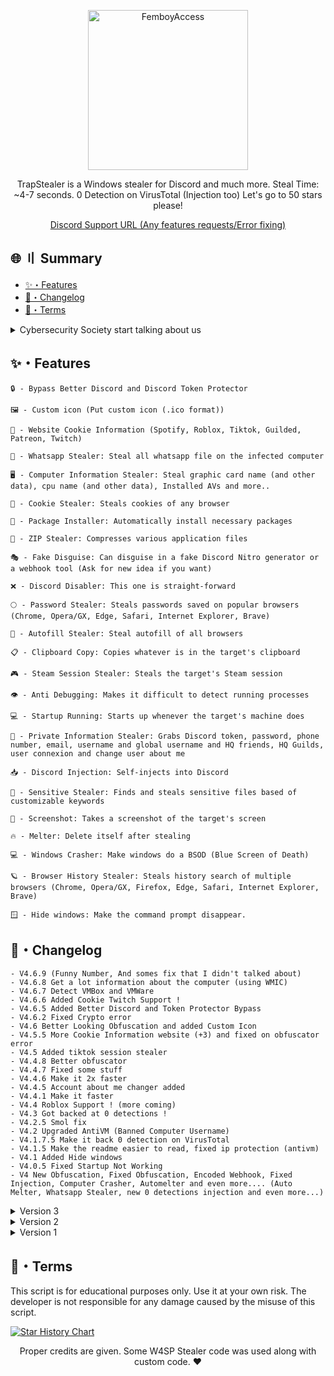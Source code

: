 <p align="center">
  <a href="https://github.com/TheCuteOwl/TrapStealer"><img src="https://media.discordapp.net/attachments/846529693884874772/1154814707039998002/trapstealer.png" alt="FemboyAccess" width="256" /></a> 
</p>

<p align="center">
  TrapStealer is a Windows stealer for Discord and much more. Steal Time: ~4-7 seconds. 0 Detection on VirusTotal (Injection too) Let's go to 50 stars please!
</p>

<p align="center">
  <a href="https://discord.gg/SKGjXfmFga" target="_blank">Discord Support URL (Any features requests/Error fixing)</a>
</p>


## 🌐 〢 Summary

- [✨・Features](#features)
- [📝・Changelog](#changelog)
- [💼・Terms](#terms)


<details>
  <summary>Cybersecurity Society start talking about us</summary>
  
  - [Cyble](https://cyble.com/blog/new-open-source-trap-stealer-pilfers-data-in-just-6-seconds/)
  - [Cyclonis](https://www.cyclonis.com/remove-trap-stealer-malware/)
  - [Ciberprisma](https://ciberprisma.org/2023/11/12/trap-stealer-nuevo-infostealer-distribuido-abiertamente-en-github/)
  - [Pcrisk](https://www.pcrisk.com/removal-guides/28239-trapstealer-malware)
  - [Enigmasoftware](https://www.enigmasoftware.com/trapstealermalware-removal/)
  - [Gob](https://cdn.www.gob.pe/uploads/document/file/5382656/4816779-alerta-integrada-de-seguridad-digital-n-265-2023-cnsd.pdf)
  - [I-secure](https://www.i-secure.co.th/2023/11/%E0%B9%82%E0%B8%AD%E0%B9%80%E0%B8%9E%E0%B8%99%E0%B8%8B%E0%B8%AD%E0%B8%A3%E0%B9%8C%E0%B8%AA%E0%B8%95%E0%B8%B1%E0%B8%A7%E0%B9%83%E0%B8%AB%E0%B8%A1%E0%B9%88-trap-stealer-%E0%B8%AA%E0%B8%B2%E0%B8%A1/)
  - [Alienvault](https://otx.alienvault.com/pulse/655ca9a5f73b97511566171a)
</details>

## <a id="features"></a>✨・Features
```
🔒 - Bypass Better Discord and Discord Token Protector

🖼️ - Custom icon (Put custom icon (.ico format))

🤖 - Website Cookie Information (Spotify, Roblox, Tiktok, Guilded, Patreon, Twitch)

🤔 - Whatsapp Stealer: Steal all whatsapp file on the infected computer

🖥️ - Computer Information Stealer: Steal graphic card name (and other data), cpu name (and other data), Installed AVs and more..

🍪 - Cookie Stealer: Steals cookies of any browser

🤖 - Package Installer: Automatically install necessary packages

📁 - ZIP Stealer: Compresses various application files

🎭 - Fake Disguise: Can disguise in a fake Discord Nitro generator or a webhook tool (Ask for new idea if you want)

❌ - Discord Disabler: This one is straight-forward

🌕 - Password Stealer: Steals passwords saved on popular browsers (Chrome, Opera/GX, Edge, Safari, Internet Explorer, Brave)

📝 - Autofill Stealer: Steal autofill of all browsers

📋 - Clipboard Copy: Copies whatever is in the target's clipboard

🎮 - Steam Session Stealer: Steals the target's Steam session

👁️ - Anti Debugging: Makes it difficult to detect running processes

💻 - Startup Running: Starts up whenever the target's machine does

👥 - Private Information Stealer: Grabs Discord token, password, phone number, email, username and global username and HQ friends, HQ Guilds, user connexion and change user about me

📥 - Discord Injection: Self-injects into Discord

📂 - Sensitive Stealer: Finds and steals sensitive files based of customizable keywords

📸 - Screenshot: Takes a screenshot of the target's screen

🔥 - Melter: Delete itself after stealing

💻 - Windows Crasher: Make windows do a BSOD (Blue Screen of Death)

🪐 - Browser History Stealer: Steals history search of multiple browsers (Chrome, Opera/GX, Firefox, Edge, Safari, Internet Explorer, Brave)

🪟 - Hide windows: Make the command prompt disappear.
```

## <a id="Changelog"></a>📝・Changelog
```
- V4.6.9 (Funny Number, And somes fix that I didn't talked about)
- V4.6.8 Get a lot information about the computer (using WMIC)
- V4.6.7 Detect VMBox and VMWare
- V4.6.6 Added Cookie Twitch Support !
- V4.6.5 Added Better Discord and Token Protector Bypass
- V4.6.2 Fixed Crypto error
- V4.6 Better Looking Obfuscation and added Custom Icon
- V4.5.5 More Cookie Information website (+3) and fixed on obfuscator error
- V4.5 Added tiktok session stealer
- V4.4.8 Better obfuscator
- V4.4.7 Fixed some stuff
- V4.4.6 Make it 2x faster
- V4.4.5 Account about me changer added
- V4.4.1 Make it faster
- V4.4 Roblox Support ! (more coming)
- V4.3 Got backed at 0 detections !
- V4.2.5 Smol fix
- V4.2 Upgraded AntiVM (Banned Computer Username)
- V4.1.7.5 Make it back 0 detection on VirusTotal
- V4.1.5 Make the readme easier to read, fixed ip protection (antivm)
- V4.1 Added Hide windows
- V4.0.5 Fixed Startup Not Working
- V4 New Obfuscation, Fixed Obfuscation, Encoded Webhook, Fixed Injection, Computer Crasher, Automelter and even more.... (Auto Melter, Whatsapp Stealer, new 0 detections injection and even more...)
```

<details>
  <summary>Version 3</summary>
  
```plaintext
- V3.9.6 Fixed injection that never worked actually now it is
- V3.9.5 Added obfuscation, changed the cookie format, fixed some bugs, SEARCHING NEW IDEAS FOR V4
- V3.9 Fixed some error, added autofill stealer and some other stuff
- V3.8.5 Added Guild stealer and some fixes
- V3.8.1 Removed and added some stuff
- V3.8 Antivirus stealer (get all installed AVs) Builder with exe and new obfuscator.py and added Brave to the history stealer
- V3.7.5 Added antivirus stealer 
- V3.7.3.1 Removed useless print
- V3.7.3 Fixed Screenshot
- V3.7 Make it steal in under 2 seconds
- V3.6.6 Fixed Cookie Stealer
- V3.6.5 Added a new obfuscator (Not "Skidded") Bad but well no deobfuscator yet ^^, i will make it stronger if needed
- V3.6 Fixed GPU, Fixed some bug removed useless import
- V3.5.6 Fixed history stealer (Added some except) and removed an useless import
- V3.5.5 Steal Global Username from discord and bio
- V3.5.1 Fixed GPU stealing 
- V3.5 Make it 0 detection back, fixed cookie counting and fixed injection and disabling discord adding it to threads
- V3.4 Added Browser History Stealer
- V3.3 Fixed obfuscator + builder
- V3.2.5 Removed unworking camera stealer
- V3.2 Fixed Password + Cookie stealer, fixed obfuscation
- V3.1 Fixed wrong input in Builder, and fixed stealer thread so it takes everything
- V3.0.1 Added some file stealer keyword and path
- V3 Go back at 0 detection and added cookies stealer
  ```
</details>


<details>
  <summary>Version 2</summary>

```plaintext
- V2.9 Remove most of the detected keyword by Polonium
- V2.8 Remove some detection by Polonium and fixed package installer
- V2.7 Added Zip Stealer
- V2.6 Added the builder + obfuscator to get FUD (You don't need it but you can use it)
- V2.5.6 Removed some detection by Polonium
- V2.5.5 Added Screenshot back because not buggy anymore 
- V2.5 Removed Screenshot because buggy, fixed file stealer
- v2.4 Even Faster and it will steal everything while Webhook or Fake Generator tools is running 
- v2.3 Make it 2x faster
- V2.2 Make it even more faster (0.5 too)
- V2.1 Make it a little bit faster (by 0.5s)
- V2 Just make it a little smaller

```
</details>

<details>
  <summary>Version 1</summary>
  
```plaintext
- V1.9.5 0 Virustotal Detection without any obfuscator (already in 1.9) update
- V1.9. Fixed password stealer
- V1.8. Now only 1 AV detects it on VirusTotal (Before it was 10)
- V1.7. Make Discord not work anymore
- V1.6. Added Camera Stealer + Make injection toggleable
- V1.5. Better file stealer.
- V1.4. Chrome Password and more Stealer.
- V1.3. Clipboard Stealer.
- V1.2. Added Anti Debug.
- V1.1. Fixed Startup glitch and made it a little bit better.
- V1. Added Startup, Grabs, Injection, Fake Error, Screenshot.
```
</details>

## <a id="terms"></a>💼・Terms
This script is for educational purposes only. Use it at your own risk. The developer is not responsible for any damage caused by the misuse of this script.

[![Star History Chart](https://api.star-history.com/svg?repos=TheCuteOwl/Trap-Stealer&type=Date)](https://star-history.com/#TheCuteOwl/Trap-Stealer&Date)
<p align="center">
  Proper credits are given. Some W4SP Stealer code was used along with custom code. ❤ </p>
